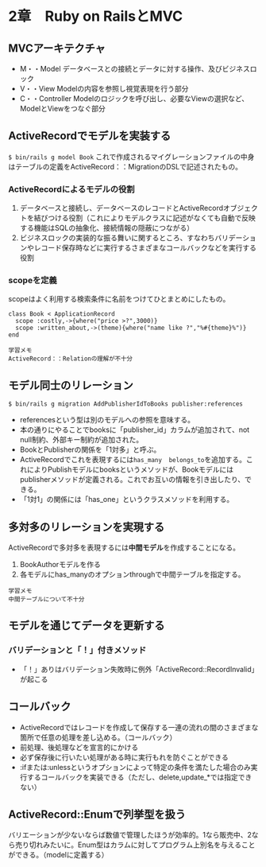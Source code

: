 # 2章　Ruby on RailsとMVC
## MVCアーキテクチャ
- M・・Model データベースとの接続とデータに対する操作、及びビジネスロック
- V・・View Modelの内容を参照し視覚表現を行う部分
- C・・Controller Modelのロジックを呼び出し、必要なViewの選択など、ModelとViewをつなぐ部分

## ActiveRecordでモデルを実装する
`$ bin/rails g model Book`
これで作成されるマイグレーションファイルの中身はテーブルの定義をActiveRecord：：MigrationのDSLで記述されたもの。
### ActiveRecordによるモデルの役割
1. データベースと接続し、データベースのレコードとActiveRecordオブジェクトを結びつける役割（これによりモデルクラスに記述がなくても自動で反映する機能はSQLの抽象化、接続情報の隠蔽につながる）
2. ビジネスロックの実装的な振る舞いに関するところ、すなわちバリデーションやレコード保存時などに実行するさまざまなコールバックなどを実行する役割

### scopeを定義
scopeはよく利用する検索条件に名前をつけてひとまとめにしたもの。
```
class Book < ApplicationRecord
  scope :costly,->{where("price >?",3000)}
  scope :written_about,->(theme){where("name like ?","%#{theme}%")}
end
```
```
学習メモ
ActiveRecord：：Relationの理解が不十分
```

## モデル同士のリレーション
`$ bin/rails g migration AddPublisherIdToBooks publisher:references`
- referencesという型は別のモデルへの参照を意味する。
- 本の通りにやることでbooksに「publisher_id」カラムが追加されて、not null制約、外部キー制約が追加された。
- BookとPublisherの関係を「1対多」と呼ぶ。
- ActiveRecordでこれを表現するには`has_many`　`belongs_to`を追加する。これによりPublishモデルにbooksというメソッドが、Bookモデルにはpublisherメソッドが定義される。これでお互いの情報を引き出したり、できる。
- 「1対1」の関係には「has_one」というクラスメソッドを利用する。
 
## 多対多のリレーションを実現する
ActiveRecordで多対多を表現するには**中間モデル**を作成することになる。
1. BookAuthorモデルを作る
2. 各モデルにhas_manyのオプションthroughで中間テーブルを指定する。

```
学習メモ
中間テーブルについて不十分
```

## モデルを通じてデータを更新する
### バリデーションと「！」付きメソッド
- 「！」ありはバリデーション失敗時に例外「ActiveRecord::RecordInvalid」が起こる

## コールバック
- ActiveRecordではレコードを作成して保存する一連の流れの間のさまざまな箇所で任意の処理を差し込める。（コールバック）
- 前処理、後処理などを宣言的にかける
- 必ず保存後に行いたい処理がある時に実行もれを防ぐことができる
- :ifまたは:unlessというオプションによって特定の条件を満たした場合のみ実行するコールバックを実装できる（ただし、delete,update_*では指定できない）

## ActiveRecord::Enumで列挙型を扱う
バリエーションが少ないならば数値で管理したほうが効率的。1なら販売中、2なら売り切れみたいに。Enum型はカラムに対してプログラム上別名を与えることができる。（modelに定義する）

